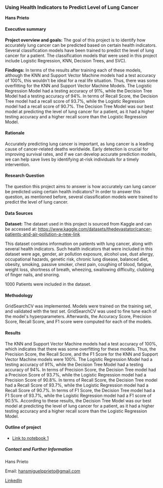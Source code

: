 ### Using Health Indicators to Predict Level of Lung Cancer

**Hans Prieto**

#### Executive summary

**Project overview and goals:** The goal of this project is to identify how accurately lung cancer can be predicted based on certain health indicators. Several classification models have been trained to predict the level of lung cancer for a patient. The classification models that were used in this project include Logistic Regression, KNN, Decision Trees, and SVC).

**Findings:** In terms of the results after training each of these models, although the KNN and Support Vector Machine models had a test accuracy of 100%, this wouldn't be ideal for a real life situation. Thus, there was some overfitting for the KNN and Support Vector Machine Models. The Logistic Regression Model had a testing accuracy of 91%, while the Decision Tree Model had a testing accuracy of 94%. In terms of Recall Score, the Decision Tree model had a recall score of 93.7%, while the Logistic Regression model had a recall score of 90.7%. The Decision Tree Model was our best model at predicting the level of lung cancer for a patient, as it had a higher testing accuracy and a higher recall score than the Logistic Regression Model.

#### Rationale
Accurately predicting lung cancer is important, as lung cancer is a leading cause of cancer-related deaths worldwide. Early detection is crucial for improving survival rates, and if we can develop accurate prediction models, we can help save lives by identifying at-risk individuals for a timely intervention.

#### Research Question
The question this project aims to answer is how accurately can lung cancer be predicted using certain health indicators? In order to answer this question, as mentioned before, several classification models were trained to predict the level of lung cancer.

#### Data Sources

**Dataset:** The dataset used in this project is sourced from Kaggle and can be accessed at: https://www.kaggle.com/datasets/thedevastator/cancer-patients-and-air-pollution-a-new-link

This dataset contains information on patients with lung cancer, along with several health indicators. Such health indicators that were included in this dataset were age, gender, air pollution exposure, alcohol use, dust allergy, occupational hazards, genetic risk, chronic lung disease, balanced diet, obesity, smoking, passive smoker, chest pain, coughing of blood, fatigue, weight loss, shortness of breath, wheezing, swallowing difficulty, clubbing of finger nails, and snoring.

1000 Patients were included in the dataset.

#### Methodology
GridSearchCV was implemented. Models were trained on the training set, and validated with the test set. GridSearchCV was used to fine tune each of the model's hyperparameters. Afterwards, the Accuracy Score, Precision Score, Recall Score, and F1 score were computed for each of the models.

#### Results
The KNN and Support Vector Machine models had a test accuracy of 100%, which indicates that there was some overfitting for these models. Thus, the Precision Score, the Recall Score, and the F1 Score for the KNN and Support Vector Machine models were 100%. The Logistic Regression Model had a testing accuracy of 91%, while the Decision Tree Model had a testing accuracy of 94%. In terms of Precision Score, the Decision Tree model had a Precision Score of 93.7%, while the Logistic Regression model had a Precision Score of 90.8%. In terms of Recall Score, the Decision Tree model had a Recall Score of 93.7%, while the Logistic Regression model had a Recall Score of 90.7%. In terms of F1 Score, the Decision Tree model had a F1 Score of 93.7%, while the Logistic Regression model had a F1 score of 90.5%. According to these results, the Decision Tree Model was our best model at predicting the level of lung cancer for a patient, as it had a higher testing accuracy and a higher recall score than the Logistic Regression Model.


#### Outline of project

- [Link to notebook 1](http://localhost:8888/notebooks/OneDrive/Documents/UC%20Berkeley%20AI%20and%20ML%20Bootcamp/Detecting%20Lung%20Cancer/Lung%20Cancer%20Detection.ipynb)


##### Contact and Further Information

Hans Prieto

Email: hansmiguelpprieto@gmail.com

[LinkedIn](https://www.linkedin.com/in/hans-prieto-b77124195/)